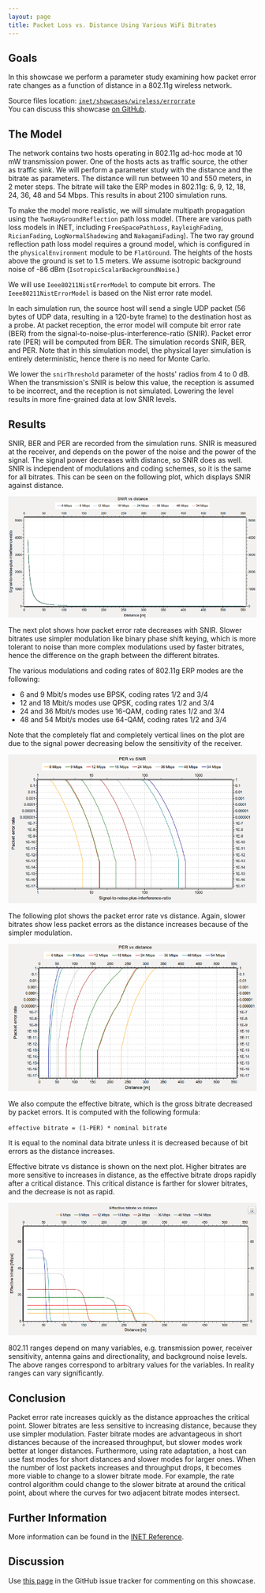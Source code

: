 ```yaml
---
layout: page
title: Packet Loss vs. Distance Using Various WiFi Bitrates
---
```


## Goals

In this showcase we perform a parameter study examining how packet error rate
changes as a function of distance in a 802.11g wireless network.

Source files location: <a href="https://github.com/inet-framework/inet-showcases/tree/master/visualizer/earth" target="_blank">`inet/showcases/wireless/errorrate`</a>
<br/>You can discuss this showcase <a href="https://github.com/inet-framework/inet-showcases/issues/7" target="_blank">on GitHub</a>.

<!--TODO:

    Hogy konfigurálod be az inetet, hogy ilyen parameter study-t tudj csinálni

    effective bitrate <- throughput DONE
    bele vannak számolva a bit hibák miatti veszteségek

    - hogy keletkezett ez a diagram...milyen statistisztikákat recordoltak, hogy kell beállítani a chart-ot
    - "a 10^-13-ont nullának tekintjük" DONE
    - #!!! ezeket el kell magyarázni mert essential
    - ahol lehet mást választani ott elmondani hogy mit lehet DONE
    - SNIRThreshold vs Sensitivity DONE
    - sensitivity: DONE
    - minden SNIR-rel kapcsolatos dolog szimulációs optimalizáció DONE
    - Packet loss vs. distance using various wifi bitrates DONE
    - legyen g(erp)-vel DONE
    - freespacepathloss legyen? -> inkább tworay DONE
    - kell a táblázat / összehasonlítás ? -> referenciaként be lehet linkelni...mérnöki hibahatáron belül van DONE
    - NIST error model ne a goals-ba DONE
-->
<!--
    TODO

    The Ieee80211NistErrorModel is based on the NIST error rate model, which is the default 802.11 error rate model in
    the ns-3 network simulator. URL HERE
    Which is based on [miller2003], done at NIST (Nation Institude of Standards and Technology)
    -->

## The Model

The network contains two hosts operating in 802.11g ad-hoc mode at 10 mW
transmission power. One of the hosts acts as traffic source, the other as traffic
sink. We will perform a parameter study with the distance and the bitrate as
parameters. The distance will run between 10 and 550 meters, in 2 meter steps.
The bitrate will take the ERP modes in 802.11g: 6, 9, 12, 18, 24, 36, 48 and 54
Mbps. This results in about 2100 simulation runs.

To make the model more realistic, we will simulate multipath propagation using
the `TwoRayGroundReflection` path loss model. (There are various
path loss models in INET, including `FreeSpacePathLoss`,
`RayleighFading`, `RicianFading`,
`LogNormalShadowing` and `NakagamiFading`). The two ray
ground reflection path loss model requires a ground model, which is configured in
the `physicalEnvironment` module to be `FlatGround`.
The heights of the hosts above the ground is set to 1.5 meters. We assume
isotropic background noise of -86 dBm (`IsotropicScalarBackgroundNoise`.)

We will use `Ieee80211NistErrorModel` to compute bit errors. The
`Ieee80211NistErrorModel` is based on the Nist error rate model.

In each simulation run, the source host will send a single UDP packet (56 bytes of
UDP data, resulting in a 120-byte frame) to the destination host as a probe. At
packet reception, the error model will compute bit error rate (BER) from the
signal-to-noise-plus-interference-ratio (SNIR). Packet error rate (PER) will be
computed from BER. The simulation records SNIR, BER, and PER. Note that in this
simulation model, the physical layer simulation is entirely deterministic, hence
there is no need for Monte Carlo.

<!--
- the snir threshold is important because when the transmission's snir is below this value, the reception is not simulated because it is assumed to be incorrect.
- thus we have to set the snir threshold low enough to get more fine-grained data at low snir levels
-->

We lower the `snirThreshold` parameter of the hosts' radios from 4 to
0 dB. When the transmission's SNIR is below this value, the reception is assumed
to be incorrect, and the reception is not simulated. Lowering the level results in
more fine-grained data at low SNIR levels.

## Results

SNIR, BER and PER are recorded from the simulation runs. SNIR is measured at the
receiver, and depends on the power of the noise and the power of the signal. The
signal power decreases with distance, so SNIR does as well. SNIR is independent
of modulations and coding schemes, so it is the same for all bitrates. This can be
seen on the following plot, which displays SNIR against distance.

<img src="SNIR_distance_v2.png" class="screen" />

The next plot shows how packet error rate decreases with SNIR. Slower bitrates
use simpler modulation like binary phase shift keying, which is more tolerant to
noise than more complex modulations used by faster bitrates, hence the
difference on the graph between the different bitrates.

The various modulations and coding rates of 802.11g ERP modes are the
following:

- 6 and 9 Mbit/s modes use BPSK, coding rates 1/2 and 3/4
- 12 and 18 Mbit/s modes use QPSK, coding rates 1/2 and 3/4
- 24 and 36 Mbit/s modes use 16-QAM, coding rates 1/2 and 3/4
- 48 and 54 Mbit/s modes use 64-QAM, coding rates 1/2 and 3/4

Note that the completely flat and completely vertical lines on the plot are due to
the signal power decreasing below the sensitivity of the receiver.

<img src="PER_SNIR_v3.png" class="screen" />

The following plot shows the packet error rate vs distance. Again, slower bitrates
show less packet errors as the distance increases because of the simpler
modulation.

<img src="PER_distance_v3.png" class="screen" />

We also compute the effective bitrate, which is the gross bitrate decreased by
packet errors. It is computed with the following formula:

`effective bitrate = (1-PER) * nominal bitrate`

It is equal to the nominal data bitrate unless it is decreased because of bit errors
as the distance increases.

Effective bitrate vs distance is shown on the next plot. Higher bitrates are more
sensitive to increases in distance, as the effective bitrate drops rapidly after a
critical distance. This critical distance is farther for slower bitrates, and the
decrease is not as rapid.

<img src="throughput_distance3.png" class="screen" />

802.11 ranges depend on many variables, e.g. transmission power, receiver
sensitivity, antenna gains and directionality, and background noise levels. The
above ranges correspond to arbitrary values for the variables. In reality ranges
can vary significantly.

## Conclusion

Packet error rate increases quickly as the distance approaches the critical point.
Slower bitrates are less sensitive to increasing distance, because they use simpler
modulation. Faster bitrate modes are advantageous in short distances because of
the increased throughput, but slower modes work better at longer distances.
Furthermore, using rate adaptation, a host can use fast modes for short distances
and slower modes for larger ones. When the number of lost packets increases and
throughput drops, it becomes more viable to change to a slower bitrate mode. For
example, the rate control algorithm could change to the slower bitrate at around
the critical point, about where the curves for two adjacent bitrate modes intersect.

## Further Information

More information can be found in the <a href="https://omnetpp.org/doc/inet/api-current/neddoc/index.html" target="_blank">INET Reference</a>.

## Discussion

Use <a href="https://github.com/inet-framework/inet-showcases/issues/7" target="_blank">this page</a>
in the GitHub issue tracker for commenting on this showcase.

